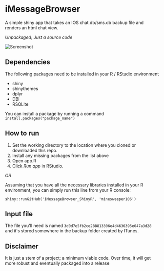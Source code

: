 # iMessageBrowser
A simple shiny app that takes an IOS chat.db/sms.db backup file and renders an html chat view.

_Unpackaged; Just a source code_

![Screenshot](https://github.com/minesweeper106/iMessageBrowser_ShinyR/blob/master/Screenshot.jpg)

## Dependencies
The following packages need to be installed in your R / RStudio environment

- shiny
- shinythemes
- dplyr
- DBI
- RSQLite

You can install a package by running a command
`install.packages("package_name")`

## How to run

1. Set the working directory to the location where you cloned or downloaded this repo.
2. Install any missing packages from the list above
3. Open app.R
4. Click _Run app_ in RStudio.

*OR*

Assuming that you have all the necessary libraries installed in your R environment, you can simply run this line from your R console:

`shiny::runGitHub('iMessageBrowser_ShinyR', 'minesweeper106')`

## Input file
The file you'll need is named `3d0d7e5fb2ce288813306e4d4636395e047a3d28` and it's stored somewhere in the backup folder created by ITunes.

## Disclaimer
It is just a stem of a project; a minimum viable code. Over time, it will get more robust and eventually packaged into a release
